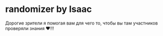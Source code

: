 # randomizer by Isaac
Дорогие зрители я помогая вам для чего то, чтобы вы там участников проверяли знания ❤️!!!  
